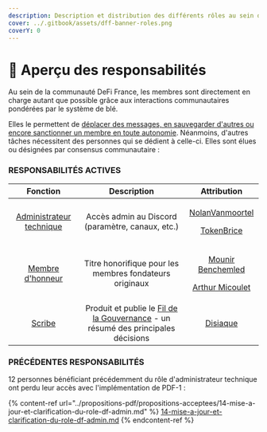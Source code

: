 ```yaml
---
description: Description et distribution des différents rôles au sein de la communauté
cover: ../.gitbook/assets/dff-banner-roles.png
coverY: 0
---
```


# 🧭 Aperçu des responsabilités

Au sein de la communauté DeFi France, les membres sont directement en charge autant que possible grâce aux interactions communautaires pondérées par le système de blé.

Elles le permettent de [déplacer des messages, en sauvegarder d'autres ou encore sanctionner un membre en toute autonomie](../gouvernance-defi-france/fonctionnement-de-defi-france/curation-and-moderation-communautaire.md). Néanmoins, d'autres tâches nécessitent des personnes qui se dédient à celle-ci. Elles sont élues ou désignées par consensus communautaire :&#x20;

### RESPONSABILITÉS ACTIVES

|                                           Fonction                                          |                                              Description                                             |                                                                 Attribution                                                                 |
| :-----------------------------------------------------------------------------------------: | :--------------------------------------------------------------------------------------------------: | :-----------------------------------------------------------------------------------------------------------------------------------------: |
| [Administrateur technique](../roles/apercu-des-responsabilites/administrateur-technique.md) |                           Accès admin au Discord (paramètre, canaux, etc.)                           |    <p><a href="https://twiter.com/nolanVanmoortel">NolanVanmoortel</a></p><p><a href="https://twitter.com/tokenBrice">TokenBrice</a></p>    |
|          [Membre d'honneur](../roles/apercu-des-responsabilites/membre-dhonneur.md)         |                        Titre honorifique pour les membres fondateurs originaux                       | <p><a href="https://twitter.com/mounibec">Mounir Benchemled</a></p><p><a href="https://twitter.com/ArthurMicoulet/">Arthur Micoulet</a></p> |
|                   [Scribe](../roles/apercu-des-responsabilites/scribe.md)                   | Produit et publie le [Fil de la Gouvernance](broken-reference) - un résumé des principales décisions |                                                [Disiaque](https://twitter.com/disiaque\_eth/)                                               |

### PRÉCÉDENTES RESPONSABILITÉS

12 personnes bénéficiant précédemment du rôle d'administrateur technique ont perdu leur accès avec l'implémentation de PDF-1 :&#x20;

{% content-ref url="../propositions-pdf/propositions-acceptees/14-mise-a-jour-et-clarification-du-role-df-admin.md" %}
[14-mise-a-jour-et-clarification-du-role-df-admin.md](../propositions-pdf/propositions-acceptees/14-mise-a-jour-et-clarification-du-role-df-admin.md)
{% endcontent-ref %}
